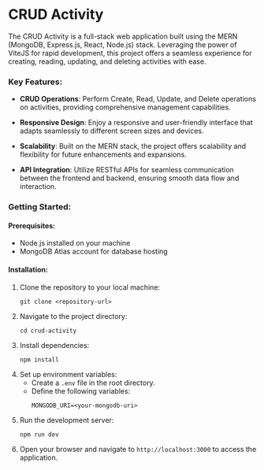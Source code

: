 # CRUD Activity

The CRUD Activity is a full-stack web application built using the MERN (MongoDB, Express.js, React, Node.js) stack. Leveraging the power of ViteJS for rapid development, this project offers a seamless experience for creating, reading, updating, and deleting activities with ease.

### Key Features:
- **CRUD Operations**: Perform Create, Read, Update, and Delete operations on activities, providing comprehensive management capabilities.
  
- **Responsive Design**: Enjoy a responsive and user-friendly interface that adapts seamlessly to different screen sizes and devices.
  
- **Scalability**: Built on the MERN stack, the project offers scalability and flexibility for future enhancements and expansions.
  
- **API Integration**: Utilize RESTful APIs for seamless communication between the frontend and backend, ensuring smooth data flow and interaction.

### Getting Started:

#### Prerequisites:
- Node.js installed on your machine
- MongoDB Atlas account for database hosting

#### Installation:
1. Clone the repository to your local machine:
   ```
   git clone <repository-url>
   ```
2. Navigate to the project directory:
   ```
   cd crud-activity
   ```
3. Install dependencies:
   ```
   npm install
   ```
4. Set up environment variables:
   - Create a `.env` file in the root directory.
   - Define the following variables:
     ```
     MONGODB_URI=<your-mongodb-uri>
     ```
5. Run the development server:
   ```
   npm run dev
   ```
6. Open your browser and navigate to `http://localhost:3000` to access the application.
